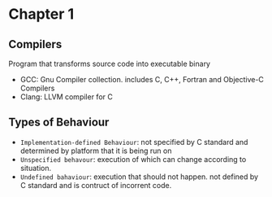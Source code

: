 # Chapter 1

## Compilers

Program that transforms source code into executable binary

- GCC: Gnu Compiler collection. includes C, C++, Fortran and Objective-C Compilers
- Clang: LLVM compiler for C

## Types of Behaviour

- `Implementation-defined Behaviour`: not specified by C standard and determined by platform that it is being run on
- `Unspecified behavour`: execution of which can change according to situation. 
- `Undefined bahaviour`: execution that should not happen. not defined by C standard and is contruct of incorrent code.
